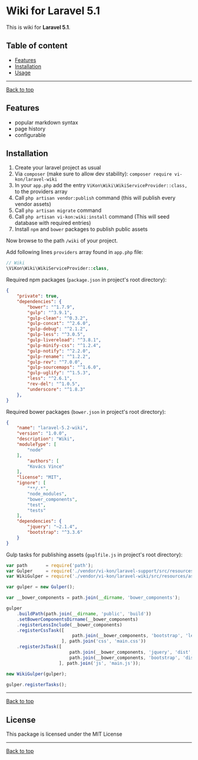 # Wiki for Laravel 5.1

This is wiki for **Laravel 5.1**.

## Table of content

* [Features](#features)
* [Installation](#installation)
* [Usage](#usage)

---
[Back to top][url]

## Features

* popular markdown syntax
* page history
* configurable

## Installation

1. Create your laravel project as usual
2. Via `composer` (make sure to allow dev stability): `composer require vi-kon/laravel-wiki`
3. In your `app.php` add the entry `ViKon\Wiki\WikiServiceProvider::class,` to the providers array
4. Call `php artisan vendor:publish` command (this will publish every vendor assets)
4. Call `php artisan migrate` command
5. Call `php artisan vi-kon:wiki:install` command (This will seed database with required entries)
6. Install `npm` and `bower` packages to publish public assets

Now browse to the path `/wiki` of your project.

Add following lines `providers` array found in `app.php` file:

```php
// Wiki
\ViKon\Wiki\WikiServiceProvider::class,
```

Required npm packages (`package.json` in project's root directory):

```json
{
    "private": true,
    "dependencies": {
        "bower": "^1.7.9",
        "gulp": "^3.9.1",
        "gulp-clean": "^0.3.2",
        "gulp-concat": "^2.6.0",
        "gulp-debug": "^2.1.2",
        "gulp-less": "^3.0.5",
        "gulp-livereload": "^3.8.1",
        "gulp-minify-css": "^1.2.4",
        "gulp-notify": "^2.2.0",
        "gulp-rename": "^1.2.2",
        "gulp-rev": "^7.0.0",
        "gulp-sourcemaps": "^1.6.0",
        "gulp-uglify": "^1.5.3",
        "less": "^2.6.1",
        "rev-del": "^1.0.5",
        "underscore": "^1.8.3"
    },
}
```

Required bower packages (`bower.json` in project's root directory):

```json
{
    "name": "laravel-5.2-wiki",
    "version": "1.0.0",
    "description": "Wiki",
    "moduleType": [
        "node"
    ],
        "authors": [
        "Kovács Vince"
    ],
    "license": "MIT",
    "ignore": [
        "**/.*",
        "node_modules",
        "bower_components",
        "test",
        "tests"
    ],
    "dependencies": {
        "jquery": "~2.1.4",
        "bootstrap": "^3.3.6"
    }
}
```

Gulp tasks for publishing assets (`guplfile.js` in project's root directory):

```js
var path       = require('path');
var Gulper     = require('./vendor/vi-kon/laravel-support/src/resources/assets/Gulper');
var WikiGulper = require('./vendor/vi-kon/laravel-wiki/src/resources/assets/WikiGulper');

var gulper = new Gulper();

var __bower_components = path.join(__dirname, 'bower_components');

gulper
    .buildPath(path.join(__dirname, 'public', 'build'))
    .setBowerComponentsDirname(__bower_components)
    .registerLessInclude(__bower_components)
    .registerCssTask([
                         path.join(__bower_components, 'bootstrap', 'less', 'bootstrap.less')
                     ], path.join('css', 'main.css'))
    .registerJsTask([
                        path.join(__bower_components, 'jquery', 'dist', 'jquery.js'),
                        path.join(__bower_components, 'bootstrap', 'dist', 'js', 'bootstrap.js')
                    ], path.join('js', 'main.js'));

new WikiGulper(gulper);

gulper.registerTasks();
```


---
[Back to top][url]

## License

This package is licensed under the MIT License

---
[Back to top][url]

[url]: #wiki-for-laravel-5
